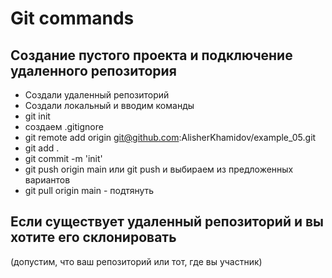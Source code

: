 # Git commands

## Создание пустого проекта и подключение удаленного репозитория
- Создали удаленный репозиторий
- Создали локальный и вводим команды
- git init
- создаем .gitignore
- git remote add origin git@github.com:AlisherKhamidov/example_05.git
- git add .
- git commit -m 'init'
- git push origin main или git push и выбираем из предложенных вариантов
- git pull origin main - подтянуть

## Если существует удаленный репозиторий и вы хотите его склонировать
(допустим, что ваш репозиторий или тот, где вы участник)
